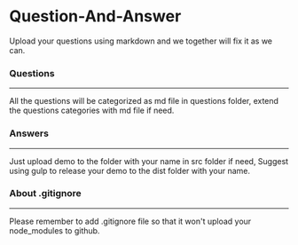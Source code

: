 # Question-And-Answer
Upload your questions using markdown and we together will fix it as we can.

### Questions
---
All the questions will be categorized as md file in questions folder, extend the questions categories with md file if need.


### Answers
---
Just upload demo to the folder with your name in src folder if need, Suggest using gulp to release your demo to the dist folder with your name.

### About .gitignore
---
Please remember to add .gitignore file so that it won't upload your node_modules to github.